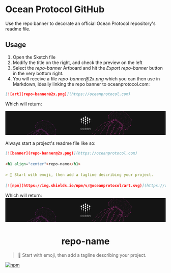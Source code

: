 # Ocean Protocol GitHub

Use the repo banner to decorate an official Ocean Protocol repository's readme file.

## Usage

1. Open the Sketch file
2. Modify the title on the right, and check the preview on the left
3. Select the _repo-banner_ Artboard and hit the _Export repo-banner_ button in the very bottom right.
4. You will receive a file _repo-banner@2x.png_ which you can then use in Markdown, ideally linking the repo banner to oceanprotocol.com:

```md
[![art](repo-banner@2x.png)](https://oceanprotocol.com)
```

Which will return:

[![art](repo-banner@2x.png)](https://oceanprotocol.com)

Always start a project's readme file like so:

```md
[![banner](repo-banner@2x.png)](https://oceanprotocol.com)

<h1 align="center">repo-name</h1>

> 🐳 Start with emoji, then add a tagline describing your project.

[![npm](https://img.shields.io/npm/v/@oceanprotocol/art.svg)](https://www.npmjs.com/package/@oceanprotocol/art)
````

Which will return:
[![banner](repo-banner@2x.png)](https://oceanprotocol.com)

<h1 align="center">repo-name</h1>

> 🐳 Start with emoji, then add a tagline describing your project.

[![npm](https://img.shields.io/npm/v/@oceanprotocol/art.svg)](https://www.npmjs.com/package/@oceanprotocol/art)

